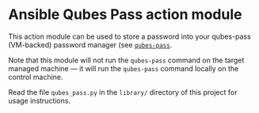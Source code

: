 # Ansible Qubes Pass action module

This action module can be used to store a password into your qubes-pass
(VM-backed) password manager
(see [`qubes-pass`](https://github.com/Rudd-O/qubes-pass).

Note that this module will not run the `qubes-pass` command on the target
managed machine — it will run the `qubes-pass` command locally on the
control machine.

Read the file `qubes_pass.py` in the `library/` directory of this
project for usage instructions.

